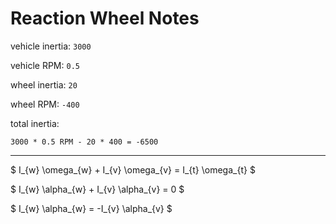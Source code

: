 # Reaction Wheel Notes

vehicle inertia: `3000`

vehicle RPM: `0.5`

wheel inertia: `20`

wheel RPM: `-400`

total inertia:

```text
3000 * 0.5 RPM - 20 * 400 = -6500
```

---

$
I_{w} \omega_{w} + I_{v} \omega_{v} = I_{t} \omega_{t}
$

$
I_{w} \alpha_{w} + I_{v} \alpha_{v} = 0
$

$
I_{w} \alpha_{w} = -I_{v} \alpha_{v}
$
